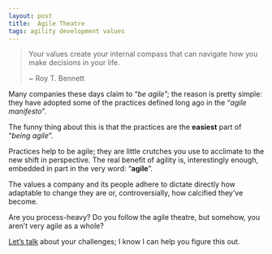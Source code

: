 ```yaml
---
layout: post
title:  Agile Theatre
tags: agility development values
---
```


> Your values create your internal compass that can navigate how you make decisions in your life.
> 
> ~ Roy T. Bennett

Many companies these days claim to “_be agile_”; the reason is pretty simple: they have adopted some of the practices defined long ago in the “_agile manifesto_”.

The funny thing about this is that the practices are the **easiest** part of “_being agile_”.

Practices help to be agile; they are little crutches you use to acclimate to the new shift in perspective. The real benefit of agility is, interestingly enough, embedded in part in the very word: “**agile**”.

The values a company and its people adhere to dictate directly how adaptable to change they are or, controversially, how calcified they’ve become.

Are you process-heavy? Do you follow the agile theatre, but somehow, you aren’t very agile as a whole?

[Let’s talk](https://meetings-eu1.hubspot.com/enrique-comba-riepenhausen) about your challenges; I know I can help you figure this out.